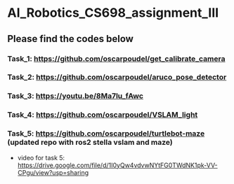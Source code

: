 # AI_Robotics_CS698_assignment_III
## Please find the codes below

### Task_1: https://github.com/oscarpoudel/get_calibrate_camera

### Task_2: https://github.com/oscarpoudel/aruco_pose_detector

### Task_3: https://youtu.be/8Ma7lu_fAwc

### Task_4: https://github.com/oscarpoudel/VSLAM_light

### Task_5: https://github.com/oscarpoudel/turtlebot-maze (updated repo with ros2 stella vslam and maze)
  * video for task 5: https://drive.google.com/file/d/1I0yQw4vdvwNYtFG0TWdNK1pk-VV-CPgu/view?usp=sharing
